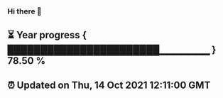 ### Hi there 👋
⏳ Year progress { ███████████████████████▁▁▁▁▁▁▁ } 78.50 %
---
⏰ Updated on Thu, 14 Oct 2021 12:11:00 GMT
---
